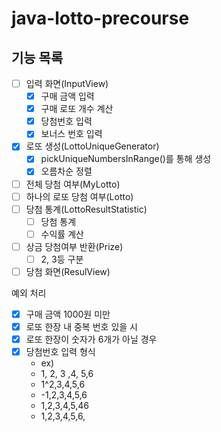 # java-lotto-precourse

## 기능 목록
- [ ] 입력 화면(InputView)
    - [x] 구매 금액 입력
    - [x] 구매 로또 개수 계산
    - [x] 당첨번호 입력
    - [x] 보너스 번호 입력
- [x] 로또 생성(LottoUniqueGenerator)
    - [x] pickUniqueNumbersInRange()를 통해 생성
    - [x] 오름차순 정렬
- [ ] 전체 당첨 여부(MyLotto)
- [ ] 하나의 로또 당첨 여부(Lotto)
- [ ] 당첨 통계(LottoResultStatistic)
    - [ ] 당첨 통계
    - [ ] 수익률 계산
- [ ] 상금 당첨여부 반환(Prize)
  - [ ] 2, 3등 구분
- [ ] 당첨 화면(ResulView)

예외 처리
- [x] 구매 금액 1000원 미만
- [x] 로또 한장 내 중복 번호 있을 시
- [x] 로또 한장이 숫자가 6개가 아닐 경우
- [x] 당첨번호 입력 형식 
  - ex)
  - 1, 2, 3 ,4, 5,6
  - 1^2,3,4,5,6
  - -1,2,3,4,5,6
  - 1,2,3,4,5,46
  - 1,2,3,4,5,6,
